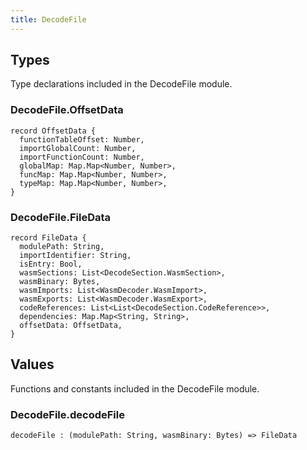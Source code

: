 ```yaml
---
title: DecodeFile
---
```


## Types

Type declarations included in the DecodeFile module.

### DecodeFile.**OffsetData**

```grain
record OffsetData {
  functionTableOffset: Number,
  importGlobalCount: Number,
  importFunctionCount: Number,
  globalMap: Map.Map<Number, Number>,
  funcMap: Map.Map<Number, Number>,
  typeMap: Map.Map<Number, Number>,
}
```

### DecodeFile.**FileData**

```grain
record FileData {
  modulePath: String,
  importIdentifier: String,
  isEntry: Bool,
  wasmSections: List<DecodeSection.WasmSection>,
  wasmBinary: Bytes,
  wasmImports: List<WasmDecoder.WasmImport>,
  wasmExports: List<WasmDecoder.WasmExport>,
  codeReferences: List<List<DecodeSection.CodeReference>>,
  dependencies: Map.Map<String, String>,
  offsetData: OffsetData,
}
```

## Values

Functions and constants included in the DecodeFile module.

### DecodeFile.**decodeFile**

```grain
decodeFile : (modulePath: String, wasmBinary: Bytes) => FileData
```


